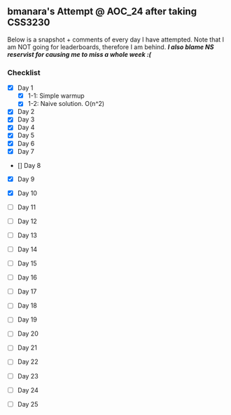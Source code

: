 ## bmanara's Attempt @ AOC_24 after taking CSS3230

Below is a snapshot + comments of every day I have attempted. Note that I am NOT going for leaderboards, therefore I am behind. 
***I also blame NS reservist for causing me to miss a whole week :(***

### Checklist
- [x] Day 1
  - [x] 1-1: Simple warmup
  - [x] 1-2: Naive solution. O(n^2)
- [x] Day 2
- [x] Day 3
- [x] Day 4
- [x] Day 5 
- [x] Day 6
- [x] Day 7
- [] Day 8
- [x] Day 9
- [x] Day 10
- [ ] Day 11
- [ ] Day 12
- [ ] Day 13
- [ ] Day 14
- [ ] Day 15
- [ ] Day 16
- [ ] Day 17
- [ ] Day 18
- [ ] Day 19
- [ ] Day 20
- [ ] Day 21
- [ ] Day 22
- [ ] Day 23
- [ ] Day 24
- [ ] Day 25

